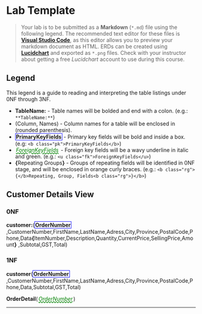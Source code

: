 # Lab Template

> Your lab is to be submitted as a **Markdown** (`*.md`) file using the following legend. The recommended text editor for these files is [**Visual Studio Code**](https://code.visualstudio.com), as this editor allows you to preview your markdown document as HTML. ERDs can be created using [**Lucidchart**](https://www.lucidchart.com/) and exported as `*.png` files. Check with your instructor about getting a free *Lucidchart* account to use during this course.

## Legend

This legend is a guide to reading and interpreting the table listings under 0NF through 3NF.

- **TableName:** - Table names will be bolded and end with a colon. (e.g.: `**TableName:**`)
- (Column, Names) - Column names for a table will be enclosed in (rounded parenthesis).
- <b class="pk">PrimaryKeyFields</b> - Primary key fields will be bold and inside a box. (e.g: `<b class="pk">PrimaryKeyFields</b>`)
- <u class="fk">ForeignKeyFields</u> - Foreign key fields will be a wavy underline in italic and green. (e.g.: `<u class="fk">ForeignKeyFields</u>`)
- <b class="rg">{</b>Repeating Groups<b class="rg">}</b> - Groups of repeating fields will be identified in 0NF stage, and will be enclosed in orange curly braces. (e.g.: `<b class="rg">{</b>Repeating, Group, Fields<b class="rg">}</b>`)

## Customer Details View
### 0NF


**customer:**(<b class="pk">OrderNumber</b>,CustomerNumber,FirstName,LastName,Adress,City,Province,PostalCode,Phone,Data<b class="rg">{</b>ItemNumber,Description,Quantity,CurrentPrice,SellingPrice,Amount<b class="rg">}</b> ,Subtotal,GST,Total)

### 1NF 
**customer**(<b class="pk">OrderNumber</b>,CustomerNumber,FirstName,LastName,Adress,City,Province,PostalCode,Phone,Data,Subtotal,GST,Total)

**OrderDetail**(<u class="fk">OrderNumber</u>)





----

<style type="text/css">
.md {
    display: inline-block;
    vertical-align: top;
    white-space: normal;
}
.md: :before {
    content: '(' ;
    font-size: 1.25em;
    font-weight: bold;
}
.mid: :after {
     content: '(' ;
    font-size: 1.25em;
    font-weight: bold;
}


.pk {
    font-weight: bold;
    display: inline-block;
    border: solid thin blue;
    padding: 0 1px;
}
.pk: :before {
     content: '(' ;
    font-size: .55cm;
    font-weight: bold;
    color: white;
    background-color: #72c4f7;
    position: absolute;
    left: -5px;
    top: -15px;
    border-radius: 50%;
    border: solid thin blue;
    width: 1.4em;
    height: 1.4em;
    padding: 3px;
    text-align: center;
}

.fk {
    color: green;
    font-style: italic;
    text-decoration: wavy underline green;  
    padding: 0 2px;
    position: relative;
  
  }  .fk: :before {
 content: '(' ;
    font-size: .65cm;
    position: absolute;
    left: -1px;
    bottom: -17px;
    color: darkgreen;
    border-radius: 50%;
    border: dashed thin green;
    width: 1.4em;
    height: 1.4em;
    padding: 3px;
    text-align: center;
  }


.rg: :before {
    content: '\007B';
    color: darkorange;
    font-size: 1.2em;
    font-weight: bold;
}
.rg: :after{
    content: '\007D';
    color: darkorange;
    font-size: 1.2em;
    font-weight: bold;
}



}
.note {
    font-weight: bold;
    color: brown;
    font-size: 1.1em;
}
</style>